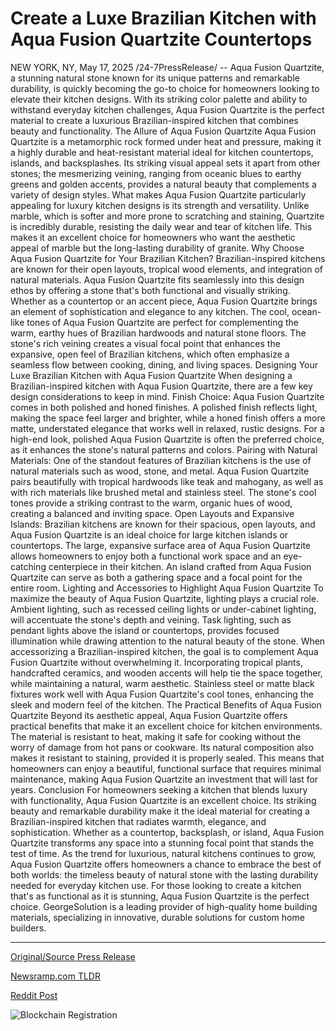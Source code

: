 # Create a Luxe Brazilian Kitchen with Aqua Fusion Quartzite Countertops

NEW YORK, NY, May 17, 2025 /24-7PressRelease/ -- Aqua Fusion Quartzite, a stunning natural stone known for its unique patterns and remarkable durability, is quickly becoming the go-to choice for homeowners looking to elevate their kitchen designs. With its striking color palette and ability to withstand everyday kitchen challenges, Aqua Fusion Quartzite is the perfect material to create a luxurious Brazilian-inspired kitchen that combines beauty and functionality.  The Allure of Aqua Fusion Quartzite Aqua Fusion Quartzite is a metamorphic rock formed under heat and pressure, making it a highly durable and heat-resistant material ideal for kitchen countertops, islands, and backsplashes. Its striking visual appeal sets it apart from other stones; the mesmerizing veining, ranging from oceanic blues to earthy greens and golden accents, provides a natural beauty that complements a variety of design styles.  What makes Aqua Fusion Quartzite particularly appealing for luxury kitchen designs is its strength and versatility. Unlike marble, which is softer and more prone to scratching and staining, Quartzite is incredibly durable, resisting the daily wear and tear of kitchen life. This makes it an excellent choice for homeowners who want the aesthetic appeal of marble but the long-lasting durability of granite.  Why Choose Aqua Fusion Quartzite for Your Brazilian Kitchen? Brazilian-inspired kitchens are known for their open layouts, tropical wood elements, and integration of natural materials. Aqua Fusion Quartzite fits seamlessly into this design ethos by offering a stone that's both functional and visually striking. Whether as a countertop or an accent piece, Aqua Fusion Quartzite brings an element of sophistication and elegance to any kitchen.  The cool, ocean-like tones of Aqua Fusion Quartzite are perfect for complementing the warm, earthy hues of Brazilian hardwoods and natural stone floors. The stone's rich veining creates a visual focal point that enhances the expansive, open feel of Brazilian kitchens, which often emphasize a seamless flow between cooking, dining, and living spaces.  Designing Your Luxe Brazilian Kitchen with Aqua Fusion Quartzite When designing a Brazilian-inspired kitchen with Aqua Fusion Quartzite, there are a few key design considerations to keep in mind.  Finish Choice: Aqua Fusion Quartzite comes in both polished and honed finishes. A polished finish reflects light, making the space feel larger and brighter, while a honed finish offers a more matte, understated elegance that works well in relaxed, rustic designs. For a high-end look, polished Aqua Fusion Quartzite is often the preferred choice, as it enhances the stone's natural patterns and colors.  Pairing with Natural Materials: One of the standout features of Brazilian kitchens is the use of natural materials such as wood, stone, and metal. Aqua Fusion Quartzite pairs beautifully with tropical hardwoods like teak and mahogany, as well as with rich materials like brushed metal and stainless steel. The stone's cool tones provide a striking contrast to the warm, organic hues of wood, creating a balanced and inviting space.  Open Layouts and Expansive Islands: Brazilian kitchens are known for their spacious, open layouts, and Aqua Fusion Quartzite is an ideal choice for large kitchen islands or countertops. The large, expansive surface area of Aqua Fusion Quartzite allows homeowners to enjoy both a functional work space and an eye-catching centerpiece in their kitchen. An island crafted from Aqua Fusion Quartzite can serve as both a gathering space and a focal point for the entire room.  Lighting and Accessories to Highlight Aqua Fusion Quartzite To maximize the beauty of Aqua Fusion Quartzite, lighting plays a crucial role. Ambient lighting, such as recessed ceiling lights or under-cabinet lighting, will accentuate the stone's depth and veining. Task lighting, such as pendant lights above the island or countertops, provides focused illumination while drawing attention to the natural beauty of the stone.  When accessorizing a Brazilian-inspired kitchen, the goal is to complement Aqua Fusion Quartzite without overwhelming it. Incorporating tropical plants, handcrafted ceramics, and wooden accents will help tie the space together, while maintaining a natural, warm aesthetic. Stainless steel or matte black fixtures work well with Aqua Fusion Quartzite's cool tones, enhancing the sleek and modern feel of the kitchen.  The Practical Benefits of Aqua Fusion Quartzite Beyond its aesthetic appeal, Aqua Fusion Quartzite offers practical benefits that make it an excellent choice for kitchen environments. The material is resistant to heat, making it safe for cooking without the worry of damage from hot pans or cookware. Its natural composition also makes it resistant to staining, provided it is properly sealed. This means that homeowners can enjoy a beautiful, functional surface that requires minimal maintenance, making Aqua Fusion Quartzite an investment that will last for years.  Conclusion For homeowners seeking a kitchen that blends luxury with functionality, Aqua Fusion Quartzite is an excellent choice. Its striking beauty and remarkable durability make it the ideal material for creating a Brazilian-inspired kitchen that radiates warmth, elegance, and sophistication. Whether as a countertop, backsplash, or island, Aqua Fusion Quartzite transforms any space into a stunning focal point that stands the test of time.  As the trend for luxurious, natural kitchens continues to grow, Aqua Fusion Quartzite offers homeowners a chance to embrace the best of both worlds: the timeless beauty of natural stone with the lasting durability needed for everyday kitchen use. For those looking to create a kitchen that's as functional as it is stunning, Aqua Fusion Quartzite is the perfect choice.  GeorgeSolution is a leading provider of high-quality home building materials, specializing in innovative, durable solutions for custom home builders. 

---

[Original/Source Press Release](https://www.24-7pressrelease.com/press-release/522881/create-a-luxe-brazilian-kitchen-with-aqua-fusion-quartzite-countertops)
                    

[Newsramp.com TLDR](https://newsramp.com/curated-news/elevate-your-kitchen-design-with-aqua-fusion-quartzite/01c0d3be73ced2d58f6492c1c3eca9b5) 

 



[Reddit Post](https://www.reddit.com/r/newsramp/comments/1kon57f/elevate_your_kitchen_design_with_aqua_fusion/) 



![Blockchain Registration](https://cdn.newsramp.app/24-7PressRelease/qrcode/255/17/wait7tzE.webp)